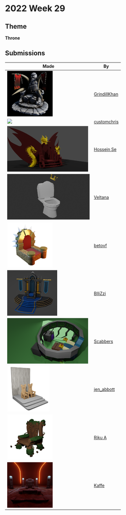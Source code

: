 # 2022 Week 29


## Theme

**Throne**


## Submissions

| Made | By |
|------|----|
| <img src="./GrindillKhan/Weekly_Throne_GrindillKhan.jpg" height="150" /> | [GrindillKhan](./GrindillKhan/) |
| <img src="./customchris/woodThrone.png" height="150" /> | [customchris](./customchris/) |
| <img src="./HosseinSe/untitled10.png" height="150" /> | [Hossein Se](./HosseinSe/) |
| <img src="./Veltana/throne.png" height="150" /> | [Veltana](./Veltana/) |
| <img src="./betovf/bowser-throne.png" height="150" /> | [betovf](./betovf/) |
| <img src="./BlliZzi/KingsThroneChallenge.png" height="150" /> | [BlliZzi](./BlliZzi/) |
| <img src="./Scabbers/RobotKing.png" height="150" /> | [Scabbers](./Scabbers/) |
| <img src="./jen_abbott/jsa-throne-july2022.png" height="150" /> | [jen_abbott](./jen_abbott/) |
| <img src="./RikuA/ThroneWoods.png" height="150" /> | [Riku A](./RikuA/) |
| <img src="./Kaffe/test2.png" height="150" /> | [Kaffe](./Kaffe/) |
